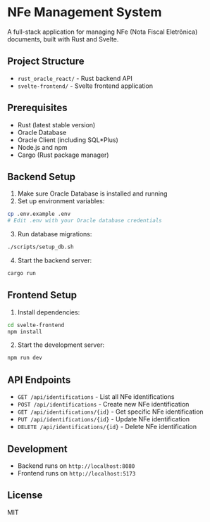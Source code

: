 # NFe Management System

A full-stack application for managing NFe (Nota Fiscal Eletrônica) documents, built with Rust and Svelte.

## Project Structure

- `rust_oracle_react/` - Rust backend API
- `svelte-frontend/` - Svelte frontend application

## Prerequisites

- Rust (latest stable version)
- Oracle Database
- Oracle Client (including SQL*Plus)
- Node.js and npm
- Cargo (Rust package manager)

## Backend Setup

1. Make sure Oracle Database is installed and running
2. Set up environment variables:
```bash
cp .env.example .env
# Edit .env with your Oracle database credentials
```

3. Run database migrations:
```bash
./scripts/setup_db.sh
```

4. Start the backend server:
```bash
cargo run
```

## Frontend Setup

1. Install dependencies:
```bash
cd svelte-frontend
npm install
```

2. Start the development server:
```bash
npm run dev
```

## API Endpoints

- `GET /api/identifications` - List all NFe identifications
- `POST /api/identifications` - Create new NFe identification
- `GET /api/identifications/{id}` - Get specific NFe identification
- `PUT /api/identifications/{id}` - Update NFe identification
- `DELETE /api/identifications/{id}` - Delete NFe identification

## Development

- Backend runs on `http://localhost:8080`
- Frontend runs on `http://localhost:5173`

## License

MIT 